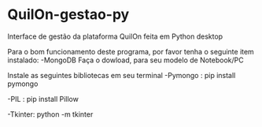 # QuilOn-gestao-py
Interface de gestão da plataforma QuilOn feita em Python desktop

Para o bom funcionamento deste programa, por favor tenha o seguinte item instalado:
-MongoDB 
Faça o dowload, para seu modelo de Notebook/PC

Instale as seguintes bibliotecas em seu terminal
-Pymongo :
pip install pymongo

-PIL :
pip install Pillow

-Tkinter:
python -m tkinter

